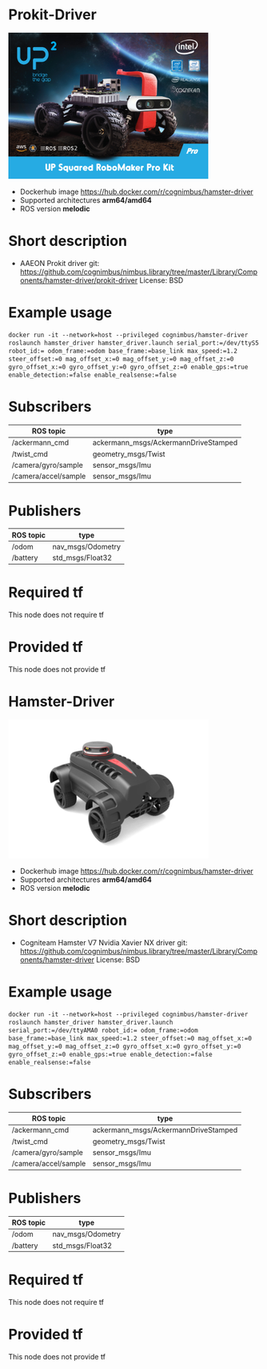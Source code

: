 # Prokit-Driver

<img src="./prokit-driver/RobomakerProKit-sticker.jpg" alt="prokit-driver" width="400"/>

* Dockerhub image https://hub.docker.com/r/cognimbus/hamster-driver
* Supported architectures <b>arm64/amd64</b>
* ROS version <b>melodic
</b>

# Short description
* AAEON Prokit driver 
git: https://github.com/cognimbus/nimbus.library/tree/master/Library/Components/hamster-driver/prokit-driver
License: BSD

# Example usage
```
docker run -it --network=host --privileged cognimbus/hamster-driver roslaunch hamster_driver hamster_driver.launch serial_port:=/dev/ttyS5 robot_id:= odom_frame:=odom base_frame:=base_link max_speed:=1.2 steer_offset:=0 mag_offset_x:=0 mag_offset_y:=0 mag_offset_z:=0 gyro_offset_x:=0 gyro_offset_y:=0 gyro_offset_z:=0 enable_gps:=true enable_detection:=false enable_realsense:=false
```

# Subscribers
ROS topic | type
--- | ---
/ackermann_cmd | ackermann_msgs/AckermannDriveStamped
/twist_cmd | geometry_msgs/Twist
/camera/gyro/sample | sensor_msgs/Imu
/camera/accel/sample | sensor_msgs/Imu


# Publishers
ROS topic | type
--- | ---
/odom | nav_msgs/Odometry
/battery | std_msgs/Float32


# Required tf
This node does not require tf


# Provided tf
This node does not provide tf


# Hamster-Driver

<img src="./hamster-driver/nimbusc.png" alt="hamster-driver" width="400"/>

* Dockerhub image https://hub.docker.com/r/cognimbus/hamster-driver
* Supported architectures <b>arm64/amd64</b>
* ROS version <b>melodic
</b>

# Short description
* Cogniteam Hamster V7 Nvidia Xavier NX driver
git: https://github.com/cognimbus/nimbus.library/tree/master/Library/Components/hamster-driver
License: BSD

# Example usage
```
docker run -it --network=host --privileged cognimbus/hamster-driver roslaunch hamster_driver hamster_driver.launch serial_port:=/dev/ttyAMA0 robot_id:= odom_frame:=odom base_frame:=base_link max_speed:=1.2 steer_offset:=0 mag_offset_x:=0 mag_offset_y:=0 mag_offset_z:=0 gyro_offset_x:=0 gyro_offset_y:=0 gyro_offset_z:=0 enable_gps:=true enable_detection:=false enable_realsense:=false
```

# Subscribers
ROS topic | type
--- | ---
/ackermann_cmd | ackermann_msgs/AckermannDriveStamped
/twist_cmd | geometry_msgs/Twist
/camera/gyro/sample | sensor_msgs/Imu
/camera/accel/sample | sensor_msgs/Imu


# Publishers
ROS topic | type
--- | ---
/odom | nav_msgs/Odometry
/battery | std_msgs/Float32


# Required tf
This node does not require tf


# Provided tf
This node does not provide tf


